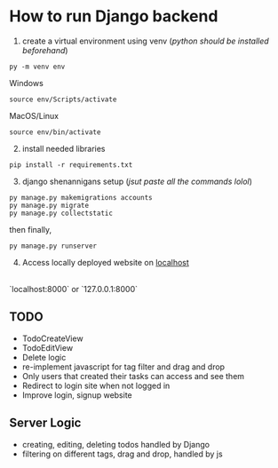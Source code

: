 # How to run Django backend

1. create a virtual environment using venv (*python should be installed beforehand*)
```
py -m venv env
```

Windows
```
source env/Scripts/activate
```

MacOS/Linux
```
source env/bin/activate
```

2. install needed libraries
```
pip install -r requirements.txt
```

3. django shenannigans setup (*jsut paste all the commands lolol*)
```
py manage.py makemigrations accounts
py manage.py migrate
py manage.py collectstatic 
```

then finally,
```
py manage.py runserver
```

4. Access locally deployed website on [localhost](127.0.0.1:8000) 
<br>
`localhost:8000` or `127.0.0.1:8000`


## TODO
- TodoCreateView
- TodoEditView
- Delete logic
- re-implement javascript for tag filter and drag and drop
- Only users that created their tasks can access and see them
- Redirect to login site when not logged in
- Improve login, signup website


## Server Logic
- creating, editing, deleting todos handled by Django
- filtering on different tags, drag and drop, handled by js



